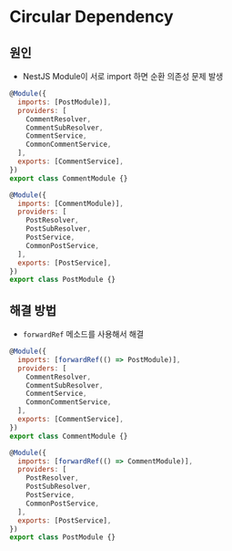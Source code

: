 # Circular Dependency
## 원인
- NestJS Module이 서로 import 하면 순환 의존성 문제 발생

```js
@Module({
  imports: [PostModule)],
  providers: [
    CommentResolver,
    CommentSubResolver,
    CommentService,
    CommonCommentService,
  ],
  exports: [CommentService],
})
export class CommentModule {}

```

```js
@Module({
  imports: [CommentModule)],
  providers: [
    PostResolver,
    PostSubResolver,
    PostService,
    CommonPostService,
  ],
  exports: [PostService],
})
export class PostModule {}

```

## 해결 방법
- `forwardRef` 메소드를 사용해서 해결

```js
@Module({
  imports: [forwardRef(() => PostModule)],
  providers: [
    CommentResolver,
    CommentSubResolver,
    CommentService,
    CommonCommentService,
  ],
  exports: [CommentService],
})
export class CommentModule {}

```

```js
@Module({
  imports: [forwardRef(() => CommentModule)],
  providers: [
    PostResolver,
    PostSubResolver,
    PostService,
    CommonPostService,
  ],
  exports: [PostService],
})
export class PostModule {}

```